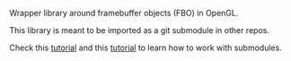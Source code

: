Wrapper library around framebuffer objects (FBO) in OpenGL.

This library is meant to be imported as a git submodule in other repos.

Check this [tutorial][submodule-tutorial1] and this [tutorial][submodule-tutorial2] to learn how to work with submodules.

[submodule-tutorial1]: https://gist.github.com/gitaarik/8735255
[submodule-tutorial2]: https://git-scm.com/book/en/v2/Git-Tools-Submodules
